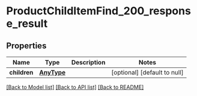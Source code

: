 # ProductChildItemFind_200_response_result

## Properties
Name | Type | Description | Notes
------------ | ------------- | ------------- | -------------
**children** | [**AnyType**](.md) |  | [optional] [default to null]

[[Back to Model list]](../README.md#documentation-for-models) [[Back to API list]](../README.md#documentation-for-api-endpoints) [[Back to README]](../README.md)


